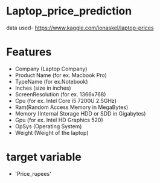 # Laptop_price_prediction

data used- https://www.kaggle.com/ionaskel/laptop-prices 

# Features
 - Company (Laptop Company)
 - Product Name (for ex. Macbook Pro)
 - TypeName (for ex.Notebook)
 - Inches (size in inches)
 - ScreenResolution (for ex. 1366x768)
 - Cpu (for ex. Intel Core i5 7200U 2.5GHz)
 - Ram(Random Access Memory in MegaBytes)
 - Memory (Internal Storage HDD or SDD in Gigabytes)
 - Gpu (for ex. Intel HD Graphics 520)
 - OpSys (Operating System)
 - Weight (Weight of the laptop)
 
 # target variable
  - 'Price_rupees'
